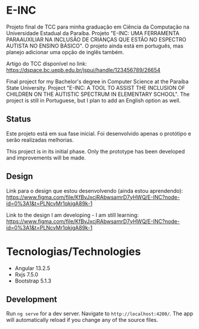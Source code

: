# E-INC
Projeto final de TCC para minha graduação em Ciência da Computação na Universidade Estadual da Paraíba. Projeto "E-INC: UMA FERRAMENTA PARAAUXILIAR NA INCLUSÃO DE CRIANÇAS QUE ESTÃO NO ESPECTRO AUTISTA NO ENSINO BÁSICO". O projeto ainda está em português, mas planejo adicionar uma opção de inglês também.

Artigo do TCC disponível no link: https://dspace.bc.uepb.edu.br/jspui/handle/123456789/26654

Final project for my Bachelor's degree in Computer Science at the Paraíba State University. Project "E-INC: A TOOL TO ASSIST THE INCLUSION OF CHILDREN ON THE AUTISTIC
SPECTRUM IN ELEMENTARY SCHOOL". The project is still in Portuguese, but I plan to add an English option as well.

## Status
Este projeto está em sua fase inicial. Foi desenvolvido apenas o protótipo e serão realizadas melhorias.

This project is in its initial phase. Only the prototype has been developed and improvements will be made.

## Design
Link para o design que estou desenvolvendo (ainda estou aprendendo): https://www.figma.com/file/KfBvJxcjRAbwsamrD7yHWQ/E-INC?node-id=0%3A1&t=PLNcvMr1qkjgA89k-1

Link to the design I am developing - I am still learning: https://www.figma.com/file/KfBvJxcjRAbwsamrD7yHWQ/E-INC?node-id=0%3A1&t=PLNcvMr1qkjgA89k-1


# Tecnologias/Technologies

- Angular 13.2.5
- Rxjs 7.5.0
- Bootstrap 5.1.3

## Development

Run `ng serve` for a dev server. Navigate to `http://localhost:4200/`. The app will automatically reload if you change any of the source files.
